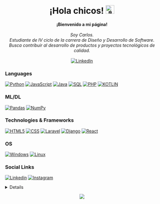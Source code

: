 <h1 align="center">¡Hola chicos! <img src="https://github.com/wervlad/wervlad/assets/24524555/766d336d-b87d-44ba-807c-c51de2bc6b4d" width="28px" alt="👋"></h1>
<p align="center">
    <b>¡Bienvenido a mi página!</b><br><br>
    <i>
        Soy Carlos.<br>
        Estudiante de IV ciclo de la carrera de Diseño y Desarrollo de Software.<br>
        Busca contribuir al desarrollo de productos y proyectos tecnológicos de calidad.<br>
    </i>
    </i><br>
    <a href="www.linkedin.com/in/carlos-mendoza-solis-developer/">
        <img src="https://img.shields.io/badge/LinkedIn-blue?style=flat-square&logo=linkedin" alt="LinkedIn">
    </a>
</p>


### Languages
[![Python](https://img.shields.io/badge/python-black?style=for-the-badge&logo=python)](https://github.com/cmendoza-dev)
[![JavaScript](https://img.shields.io/badge/javascript-black?style=for-the-badge&logo=javascript)](https://github.com/cmendoza-dev)
[![Java](https://img.shields.io/badge/java-black?style=for-the-badge&logo=java)](https://github.com/cmendoza-dev)
[![SQL](https://img.shields.io/badge/sql-black?style=for-the-badge&logo=mysql)](https://github.com/cmendoza-dev)
[![PHP](https://img.shields.io/badge/php-black?style=for-the-badge&logo=php)](https://github.com/cmendoza-dev)
[![KOTLIN](https://img.shields.io/badge/kotlin-black?style=for-the-badge&logo=kotlin)](https://github.com/cmendoza-dev)
### ML/DL
[![Pandas](https://img.shields.io/badge/pandas-black?style=for-the-badge&logo=pandas)](https://github.com/cmendoza-dev)
[![NumPy](https://img.shields.io/badge/numpy-black?style=for-the-badge&logo=numpy)](https://github.com/cmendoza-dev)

### Technologies & Frameworks

[![HTML5](https://img.shields.io/badge/html5-black?style=for-the-badge&logo=html5)](https://github.com/cmendoza-dev)
[![CSS](https://img.shields.io/badge/css-black?style=for-the-badge&logo=css)](https://github.com/cmendoza-dev)
[![Laravel](https://img.shields.io/badge/laravel-black?style=for-the-badge&logo=laravel)](https://github.com/cmendoza-dev)
[![Django](https://img.shields.io/badge/django-black?style=for-the-badge&logo=django)](https://github.com/cmendoza-dev)
[![React](https://img.shields.io/badge/react-black?style=for-the-badge&logo=react)](https://github.com/cmendoza-dev)

### OS
[![Windows](https://img.shields.io/badge/Windows-black?style=for-the-badge&logo=Windows)](https://github.com/cmendoza-dev)
[![Linux](https://img.shields.io/badge/Linux-black?style=for-the-badge&logo=Linux)](https://github.com/cmendoza-dev)

### Social Links
[![Linkedin](https://img.shields.io/badge/linkedin-black?style=for-the-badge&logo=linkedin)](https://www.linkedin.com/in/carlos-mendoza-solis-developer/)
[![Instagram](https://img.shields.io/badge/instagram-black?style=for-the-badge&logo=instagram)](https://www.instagram.com/carlosmendoza.dev/)


<details>
<p align="center">
  <a href="https://github.com/cmendoza-dev">
    <img src="http://github-profile-summary-cards.vercel.app/api/cards/profile-details?username=cmendoza-dev&theme=transparent" />
  </a>
  <a href="https://github.com/cmendoza-dev">
    <img src="https://github-readme-streak-stats.herokuapp.com/?user=cmendoza-dev&hide_border=true&card_width=338&theme=transparent" />
  </a>
  <a href="https://github.com/cmendoza-dev">
    <img src="http://github-profile-summary-cards.vercel.app/api/cards/stats?username=cmendoza-dev&theme=transparent" />
  </a>
  <a href="https://github.com/cmendoza-dev">
    <img src="https://github-readme-stats.vercel.app/api/top-langs/?username=cmendoza-dev&langs_count=10&exclude_repo=&hide=jupyter%20notebook,vim%20script,cmake,makefile,batchfile,emacs%20lisp,css,html&layout=default&card_width=699&hide_border=true&theme=transparent" />
  </a>
</p>
</details>

<p align="center">
  <a href="https://github.com/cmendoza-dev">
    <img src="https://cmendoza-dev.com/ghpvc/?username=cmendoza-dev&color=blue&style=flat)" />
  </a>
</p>
<!--

- 🔭 I’m currently working on ...
- 🌱 I’m currently learning ...
- 👯 I’m looking to collaborate on ...
- 🤔 I’m looking for help with ...
- 💬 Ask me about ...
- 📫 How to reach me: ...
- 😄 Pronouns: ...
- ⚡ Fun fact: ...
-->
